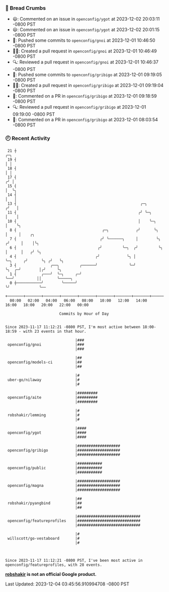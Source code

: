 ### 🍞 Bread Crumbs

 * 😃: Commented on an issue in `openconfig/ygot` at 2023-12-02 20:03:11 -0800 PST
 * 😃: Commented on an issue in `openconfig/ygot` at 2023-12-02 20:01:15 -0800 PST
 * 🚢: Pushed some commits to `openconfig/gnoi` at 2023-12-01 10:46:50 -0800 PST
 * ✍🏼: Created a pull request in `openconfig/gnoi` at 2023-12-01 10:46:49 -0800 PST
 * 🔍: Reviewed a pull request in  `openconfig/gnoi` at 2023-12-01 10:46:37 -0800 PST
 * 🚢: Pushed some commits to `openconfig/gribigo` at 2023-12-01 09:19:05 -0800 PST
 * ✍🏼: Created a pull request in `openconfig/gribigo` at 2023-12-01 09:19:04 -0800 PST
 * 💬: Commented on a PR in  `openconfig/gribigo` at 2023-12-01 09:18:59 -0800 PST
 * 🔍: Reviewed a pull request in  `openconfig/gribigo` at 2023-12-01 09:19:00 -0800 PST
 * 💬: Commented on a PR in  `openconfig/gribigo` at 2023-12-01 08:03:54 -0800 PST

### 🕘 Recent Activity
```
 21 ┼                                                                            ╭─╮
 19 ┤                                                                            │ │
 18 ┤                                                                            │ │
 17 ┤                                                                           ╭╯ │
 15 ┤                                                                           │  ╰╮
 14 ┤                                                                           │   │
 13 ┤                                                       ╭─╮                ╭╯   │
 11 ┤                                                      ╭╯ ╰─╮              │    │
 10 ┤                                                      │    ╰─╮            │    ╰╮
  8 ┤                                      ╭─╮            ╭╯      ╰╮           │     │    ╭╮
  7 ┤                                     ╭╯ ╰──────╮     │        ╰╮         ╭╯     │    │╰╮
  6 ┤                                    ╭╯         ╰─╮  ╭╯         ╰╮        │      │   ╭╯ ╰╮
  4 ┤                                   ╭╯            ╰╮ │           ╰─╮     ╭╯      ╰╮ ╭╯   ╰╮
  3 ┤               ╭──╮         ╭──────╯              ╰─╯             ╰╮  ╭─╯        │╭╯     ╰╮
  1 ┤           ╭───╯  ╰─╮     ╭─╯                                      ╰──╯          ││       ╰─────╮
  0 ┼───────────╯        ╰─────╯                                                      ╰╯             ╰──
    +───────+───────+───────+───────+───────+───────+───────+───────+───────+───────+───────+───────+────
  00:00   02:00   04:00   06:00   08:00   10:00   12:00   14:00   16:00   18:00   20:00   22:00   00:00   

						Commits by Hour of Day


Since 2023-11-17 11:12:21 -0800 PST, I'm most active between 18:00-18:59 - with 23 events in that hour.

```



```
                               |###
 openconfig/gnoi               |###
                               |###

                               |##
 openconfig/models-ci          |##
                               |##

                               |#
 uber-go/nilaway               |#
                               |#

                               |#########
 openconfig/aite               |#########
                               |#########

                               |#
 robshakir/lemming             |#
                               |#

                               |####
 openconfig/ygot               |####
                               |####

                               |###################
 openconfig/gribigo            |###################
                               |###################

                               |###########
 openconfig/public             |###########
                               |###########

                               |###################
 openconfig/magna              |###################
                               |###################

                               |##
 robshakir/pyangbind           |##
                               |##

                               |############################
 openconfig/featureprofiles    |############################
                               |############################

                               |#
 willscott/go-vestaboard       |#
                               |#



Since 2023-11-17 11:12:21 -0800 PST, I've been most active in openconfig/featureprofiles, with 28 events.

```
**[robshakir](mailto:robjs@google.com) is not an official Google product.**  


Last Updated: 2023-12-04 03:45:56.910994708 -0800 PST
